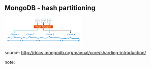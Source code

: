 ##  MongoDB - hash partitioning

<img src="images/sharding-hash-based.png" height="50%" width="50%" style="background-color:white;"/>

source: http://docs.mongodb.org/manual/core/sharding-introduction/ 

note:
